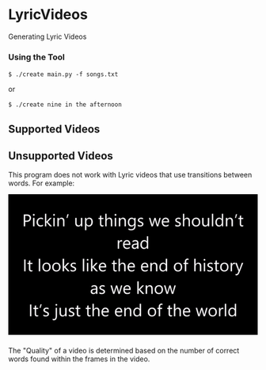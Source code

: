# LyricVideos
Generating Lyric Videos

### Using the Tool

```{.sourceCode .bash}
$ ./create main.py -f songs.txt
```

or

```{.sourceCode .bash}
$ ./create nine in the afternoon
```

## Supported Videos

## Unsupported Videos

This program does not work with Lyric videos that use transitions between words.  For example:

<img align="center" src="/static/example.gif"/>

###

The "Quality" of a video is determined based on the number of correct words found within the frames in the video.